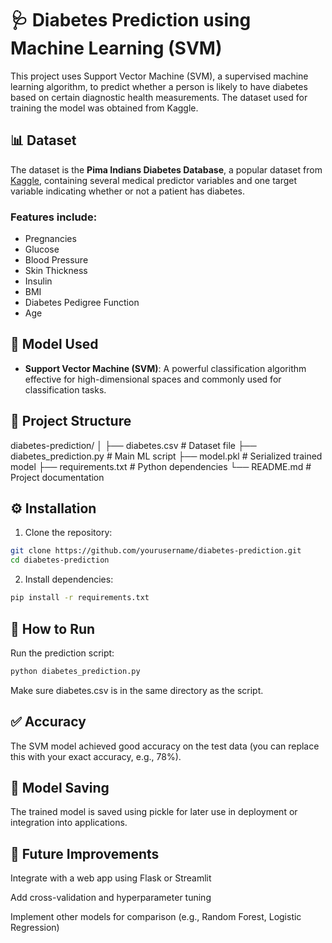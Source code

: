 # 🩺 Diabetes Prediction using Machine Learning (SVM)

This project uses Support Vector Machine (SVM), a supervised machine learning algorithm, to predict whether a person is likely to have diabetes based on certain diagnostic health measurements. The dataset used for training the model was obtained from Kaggle.

## 📊 Dataset

The dataset is the **Pima Indians Diabetes Database**, a popular dataset from [Kaggle](https://www.kaggle.com/datasets/uciml/pima-indians-diabetes-database), containing several medical predictor variables and one target variable indicating whether or not a patient has diabetes.

### Features include:
- Pregnancies
- Glucose
- Blood Pressure
- Skin Thickness
- Insulin
- BMI
- Diabetes Pedigree Function
- Age

## 🧠 Model Used

- **Support Vector Machine (SVM)**: A powerful classification algorithm effective for high-dimensional spaces and commonly used for classification tasks.

## 📁 Project Structure

diabetes-prediction/
│
├── diabetes.csv # Dataset file
├── diabetes_prediction.py # Main ML script
├── model.pkl # Serialized trained model
├── requirements.txt # Python dependencies
└── README.md # Project documentation


## ⚙️ Installation

1. Clone the repository:
```bash
git clone https://github.com/yourusername/diabetes-prediction.git
cd diabetes-prediction
```
2. Install dependencies:

```bash
pip install -r requirements.txt
```
## 🚀 How to Run

Run the prediction script:

```bash
python diabetes_prediction.py
```
Make sure diabetes.csv is in the same directory as the script.

## ✅ Accuracy
The SVM model achieved good accuracy on the test data (you can replace this with your exact accuracy, e.g., 78%).

## 💾 Model Saving
The trained model is saved using pickle for later use in deployment or integration into applications.

## 🧪 Future Improvements
Integrate with a web app using Flask or Streamlit

Add cross-validation and hyperparameter tuning

Implement other models for comparison (e.g., Random Forest, Logistic Regression)